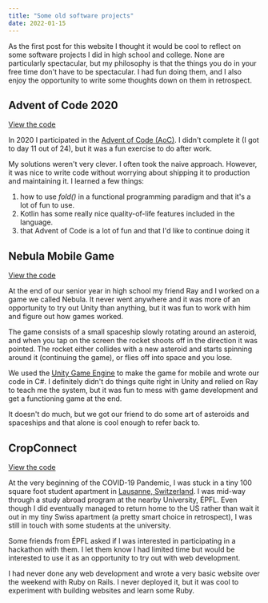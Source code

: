 ```yaml
---
title: "Some old software projects"
date: 2022-01-15
---
```


As the first post for this website I thought it would be cool to reflect on some software projects I did in high school and college. None are particularly spectacular, but my philosophy is that the things you do in your free time don't have to be spectacular. I had fun doing them, and I also enjoy the opportunity to write some thoughts down on them in retrospect.

## Advent of Code 2020

[View the code](https://github.com/simon-duchastel/advent-of-code-2020)

In 2020 I participated in the [Advent of Code (AoC)](https://adventofcode.com/2021/about). I didn't complete it (I got to day 11 out of 24), but it was a fun exercise to do after work.

My solutions weren't very clever. I often took the naive approach. However, it was nice to write code without worrying about shipping it to production and maintaining it. I learned a few things:
1. how to use _fold()_ in a functional programming paradigm and that it's a lot of fun to use.
2. Kotlin has some really nice quality-of-life features included in the language.
3. that Advent of Code is a lot of fun and that I'd like to continue doing it

## Nebula Mobile Game

[View the code](https://github.com/ray-fung/Nebula)

At the end of our senior year in high school my friend Ray and I worked on a game we called Nebula. It never went anywhere and it was more of an opportunity to try out Unity than anything, but it was fun to work with him and figure out how games worked.

The game consists of a small spaceship slowly rotating around an asteroid, and when you tap on the screen the rocket shoots off in the direction it was pointed. The rocket either collides with a new asteroid and starts spinning around it (continuing the game), or flies off into space and you lose.

We used the [Unity Game Engine](https://unity.com) to make the game for mobile and wrote our code in C#. I definitely didn't do things quite right in Unity and relied on Ray to teach me the system, but it was fun to mess with game development and get a functioning game at the end.

It doesn't do much, but we got our friend to do some art of asteroids and spaceships and that alone is cool enough to refer back to.

## CropConnect

[View the code](https://github.com/simon-duchastel/cropconnect)

At the very beginning of the COVID-19 Pandemic, I was stuck in a tiny 100 square foot student apartment in [Lausanne, Switzerland](https://en.wikipedia.org/wiki/Lausanne). I was mid-way through a study abroad program at the nearby University, ÉPFL. Even though I did eventually managed to return home to the US rather than wait it out in my tiny Swiss apartment (a pretty smart choice in retrospect), I was still in touch with some students at the university.

Some friends from ÉPFL asked if I was interested in participating in a hackathon with them. I let them know I had limited time but would be interested to use it as an opportunity to try out with web development.

I had never done any web development and wrote a very basic website over the weekend with Ruby on Rails. I never deployed it, but it was cool to experiment with building websites and learn some Ruby.